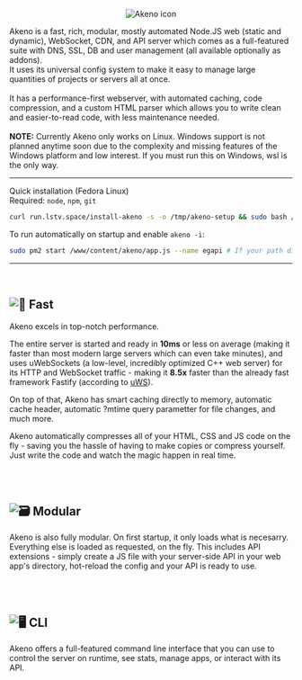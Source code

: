 <p align="center"><img src="https://github.com/the-lstv/Akeno/assets/62482747/d29fb374-aef6-444f-88b1-43aede48fe41" alt="Akeno icon"></p>

Akeno is a fast, rich, modular, mostly automated Node.JS web (static and dynamic), WebSocket, CDN, and API server which comes as a full-featured suite with DNS, SSL, DB and user management (all available optionally as addons).<br>
It uses its universal config system to make it easy to manage large quantities of projects or servers all at once.<br>
<br>
It has a performance-first webserver, with automated caching, code compression, and a custom HTML parser which allows you to write clean and easier-to-read code, with less maintenance needed.
<br><br>**NOTE:** Currently Akeno only works on Linux. Windows support is not planned anytime soon due to the complexity and missing features of the Windows platform and low interest. If you must run this on Windows, wsl is the only way.<br>

---
Quick installation (Fedora Linux) <br>
Required: `node`, `npm`, `git`
```sh
curl run.lstv.space/install-akeno -s -o /tmp/akeno-setup && sudo bash /tmp/akeno-setup
```
To run automatically on startup and enable `akeno -i`:
```sh
sudo pm2 start /www/content/akeno/app.js --name egapi # If your path differs from the default, replace it.
```

---
<br>

![🚀 Fast](https://github.com/the-lstv/Akeno/assets/62482747/d7f3466c-c833-4fca-a57b-e93f7aca0882)
---

Akeno excels in top-notch performance.

The entire server is started and ready in **10ms** or less on average (making it faster than most modern large servers which can even take minutes), and uses uWebSockets (a low-level, incredibly optimized C++ web server) for its HTTP and WebSocket traffic - making it **8.5x** faster than the already fast framework Fastify (according to [uWS](https://github.com/uNetworking/uWebSockets.js)).

On top of that, Akeno has smart caching directly to memory, automatic cache header, automatic ?mtime query parametter for file changes, and much more.

Akeno automatically compresses all of your HTML, CSS and JS code on the fly - saving you the hassle of having to make copies or compress yourself.
Just write the code and watch the magic happen in real time.


<br><br>


![🗃️ Modular](https://github.com/the-lstv/Akeno/assets/62482747/dceb9b55-d46d-468b-9338-95369bb568d7)
---
Akeno is also fully modular. On first startup, it only loads what is necesarry. Everything else is loaded as requested, on the fly.
This includes API extensions - simply create a JS file with your server-side API in your web app's directory, hot-reload the config and your API is ready to use.


<br><br>


![🖥️ CLI](https://github.com/the-lstv/Akeno/assets/62482747/924f2a21-91f4-4a42-9c22-bbe25f44ec48)
---
Akeno offers a full-featured command line interface that you can use to control the server on runtime, see stats, manage apps, or interact with its API.

